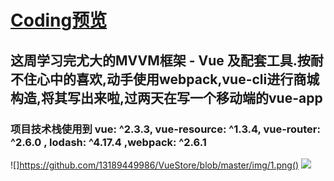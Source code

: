 # [Coding预览](https://13189449986.github.io/VueStore/dist) 

## 这周学习完尤大的MVVM框架 - Vue 及配套工具.按耐不住心中的喜欢,动手使用webpack,vue-cli进行商城构造,将其写出来啦,过两天在写一个移动端的vue-app

### 项目技术栈使用到  vue: ^2.3.3, vue-resource: ^1.3.4, vue-router: ^2.6.0 , lodash: ^4.17.4 ,webpack: ^2.6.1


![]https://github.com/13189449986/VueStore/blob/master/img/1.png()
![](https://github.com/13189449986/VueStore/blob/master/img/2.png)

